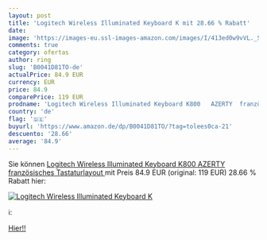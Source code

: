 ```yaml
---
layout: post
title: 'Logitech Wireless Illuminated Keyboard K mit 28.66 % Rabatt'
date: 
image: 'https://images-eu.ssl-images-amazon.com/images/I/413ed0w9vVL._SL200_.jpg'
comments: true
category: ofertas
author: ring
slug: 'B0041D81TO-de'
actualPrice: 84.9 EUR
currency: EUR
price: 84.9
comparePrice: 119 EUR
prodname: 'Logitech Wireless Illuminated Keyboard K800   AZERTY  französisches Tastaturlayout '
country: 'de'
flag: '🇩🇪'
buyurl: 'https://www.amazon.de/dp/B0041D81TO/?tag=tolees0ca-21'
descuento: '28.66'
average: '84.9'
---
```


Sie können [Logitech Wireless Illuminated Keyboard K800   AZERTY  französisches Tastaturlayout ](https://www.amazon.de/dp/B0041D81TO/?tag=tolees0ca-21) mit Preis 84.9 EUR (original: 119 EUR) 28.66 % Rabatt hier:

[![Logitech Wireless Illuminated Keyboard K](https://images-eu.ssl-images-amazon.com/images/I/413ed0w9vVL._SL200_.jpg)](https://www.amazon.de/dp/B0041D81TO/?tag=tolees0ca-21)

ℹ️:


[Hier!!](https://www.amazon.de/dp/B0041D81TO/?tag=tolees0ca-21)
